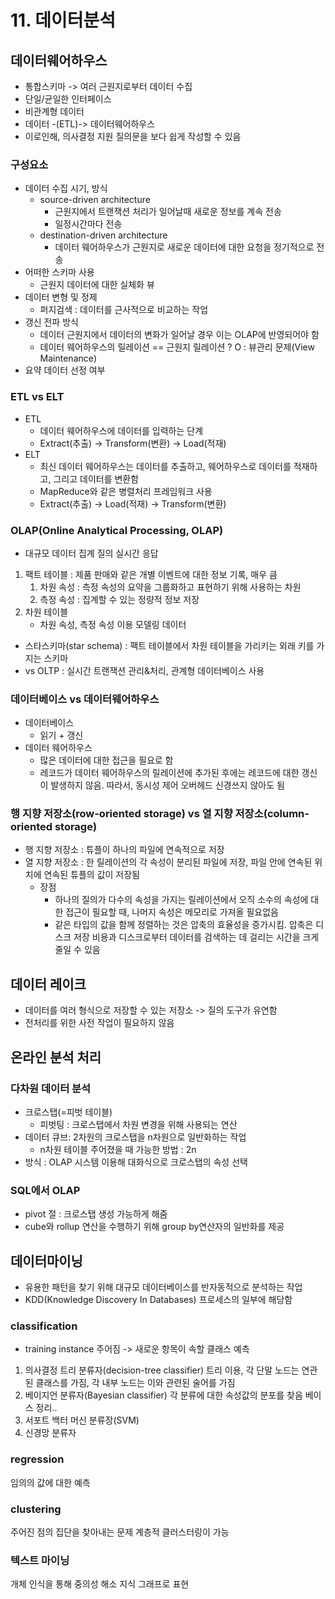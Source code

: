 # 11. 데이터분석

## 데이터웨어하우스
- 통합스키마 -> 여러 근원지로부터 데이터 수집
- 단일/균일한 인터페이스
- 비관계형 데이터
- 데이터 -(ETL)-> 데이터웨어하우스
- 이로인해, 의사결정 지원 질의문을 보다 쉽게 작성할 수 있음

### 구성요소
- 데이터 수집 시기, 방식
    - source-driven architecture
        - 근원지에서 트랜잭션 처리가 일어날때 새로운 정보를 계속 전송
        - 일정시간마다 전송
    - destination-driven architecture
        - 데이터 웨어하우스가 근원지로 새로운 데이터에 대한 요청을 정기적으로 전송
- 어떠한 스키마 사용
    - 근원지 데이터에 대한 실체화 뷰
- 데이터 변형 및 정제
    - 퍼지검색 : 데이터를 근사적으로 비교하는 작업
- 갱신 전파 방식
    - 데이터 근원지에서 데이터의 변화가 일어날 경우 이는 OLAP에 반영되어야 함
    - 데이터 웨어하우스의 릴레이션 == 근원지 릴레이션 ? O : 뷰관리 문제(View Maintenance)
- 요약 데이터 선정 여부

### ETL vs ELT 
- ETL
    - 데이터 웨어하우스에 데이터를 입력하는 단계
    - Extract(추출) -> Transform(변환) -> Load(적재)
- ELT
    - 최신 데이터 웨어하우스는 데이터를 추출하고, 웨어하우스로 데이터를 적재하고, 그리고 데이터를 변환함
    - MapReduce와 같은 병렬처리 프레임워크 사용
    - Extract(추출) -> Load(적재) -> Transform(변환)

### OLAP(Online Analytical Processing, OLAP)
- 대규모 데이터 집계 질의 실시간 응답
1. 팩트 테이블 : 제품 판매와 같은 개별 이벤트에 대한 정보 기록, 매우 큼
    1) 차원 속성 : 측정 속성의 요약을 그룹화하고 표현하기 위해 사용하는 차원
    2) 측정 속성 : 집계할 수 있는 정량적 정보 저장
2. 차원 테이블 
    - 차원 속성, 측정 속성 이용 모델링 데이터 
- 스타스키마(star schema) : 팩트 테이블에서 차원 테이블을 가리키는 외래 키를 가지는 스키마
- vs OLTP : 실시간 트랜잭션 관리&처리, 관계형 데이터베이스 사용

### 데이터베이스 vs 데이터웨어하우스
- 데이터베이스
    - 읽기 + 갱신
- 데이터 웨어하우스
    - 많은 데이터에 대한 접근을 필요로 함
    - 레코드가 데이터 웨어하우스의 릴레이션에 추가된 후에는 레코드에 대한 갱신이 발생하지 않음. 따라서, 동시성 제어 오버헤드 신경쓰지 않아도 됨 

### 행 지향 저장소(row-oriented storage) vs 열 지향 저장소(column-oriented storage)
- 행 지향 저장소 : 튜플이 하나의 파일에 연속적으로 저장
- 열 지향 저장소 : 한 릴레이션의 각 속성이 분리된 파일에 저장, 파일 안에 연속된 위치에 연속된 튜플의 값이 저장됨
    - 장점 
        - 하나의 질의가 다수의 속성을 가지는 릴레이션에서 오직 소수의 속성에 대한 접근이 필요할 때, 나머지 속성은 메모리로 가져올 필요없음
        - 같은 타입의 값을 함께 정렬하는 것은 압축의 효율성을 증가시킴. 압축은 디스크 저장 비용과 디스크로부터 데이터를 검색하는 데 걸리는 시간을 크게 줄일 수 있음

## 데이터 레이크
- 데이터를 여러 형식으로 저장할 수 있는 저장소 -> 질의 도구가 유연함
- 전처리를 위한 사전 작업이 필요하지 않음

## 온라인 분석 처리 
### 다차원 데이터 분석
- 크로스탭(=피벗 테이블)
    - 피벗팅 : 크로스탭에서 차원 변경을 위해 사용되는 연산
- 데이터 큐브: 2차원의 크로스탭을 n차원으로 일반화하는 작업
    - n차원 테이블 주어졌을 때 가능한 방법 : 2n
- 방식 : OLAP 시스템 이용해 대화식으로 크로스탭의 속성 선택
### SQL에서 OLAP
- pivot 절 : 크로스탭 생성 가능하게 해줌
- cube와 rollup 연산을 수행하기 위해 group by연산자의 일반화를 제공

## 데이터마이닝
- 유용한 패턴을 찾기 위해 대규모 데이터베이스를 반자동적으로 분석하는 작업
- KDD(Knowledge Discovery In Databases) 프로세스의 일부에 해당함
### classification
- training instance 주어짐 -> 새로운 항목이 속할 클래스 예측
1) 의사결정 트리 분류자(decision-tree classifier)
트리 이용, 각 단말 노드는 연관된 클래스를 가짐, 각 내부 노드는 이와 관련된 술어를 가짐
2) 베이지언 분류자(Bayesian classifier)
각 분류에 대한 속성값의 분포를 찾음
베이스 정리..
3) 서포트 백터 머신 분류장(SVM)
4) 신경망 분류자
### regression
임의의 값에 대한 예측
### clustering
주어진 점의 집단을 찾아내는 문제 
계층적 클러스터링이  가능
### 텍스트 마이닝
개체 인식을 통해 중의성 해소
지식 그래프로 표현